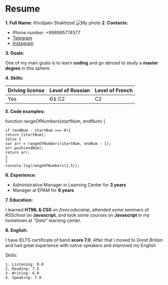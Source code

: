 # Resume

**1. Full Name:** Khodjaev Shakhzod
![My photo](https://designpress-10674.kxcdn.com/wp-content/uploads/2012/07/steve-jobs.jpg)
**2. Contacts:**

- Phone number: +998995774577
- [Telegram](http://t.me/ShaXx_WP)
- [Instagram](http://instagram.com/ShaXx_kh)

**3. Goals:**

One of my main goals is to learn **coding** and go _abroad_ to study a **master degree** in this sphere.

**4. Skills:**

| Driving license | Level of Russian | Level of French |
| --------------- | ---------------- | --------------- |
| Yes             | ~~C1~~ C2        | С2              |

**5. Code examples:**

function rangeOfNumbers(startNum, endNum) {

    if (endNum - startNum === 0){
    return [startNum];
    }else {
    var arr = rangeOfNumbers(startNum, endNum - 1);
    arr.push(endNum);
    return arr;
    }
    }
    console.log(rangeOfNumbers(1,5));

**6. Experience:**

- Administrative Manager in Learning Center for **3 years**
- Manager at EPAM for **6 years**

**7. Education:**

I learned **HTML & CSS** on _freecodecamp_, attended some seminars of _RSSchool_ on **Javascript**, and took some courses on **Javascript** in my hometown at _"Data"_ learning center.

**8. English:**

I have IELTS certificate of band **score 7.0**. After that i moved to _Great Britain_ and had great experience with native speakers and improved my English

Skills:

    1. Listening: 8.0
    2. Reading: 7.5
    3. Writing: 6.0
    4. Speaking: 7.0
